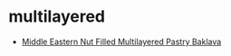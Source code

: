 # multilayered

 * [Middle Eastern Nut Filled Multilayered Pastry Baklava](index/m/middle-eastern-nut-filled-multilayered-pastry-baklava-103991.json)
